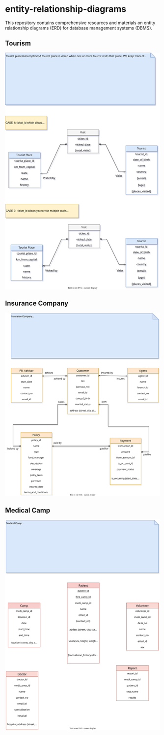# entity-relationship-diagrams
This repository contains comprehensive resources and materials on entity relationship diagrams (ERD) for database management systems (DBMS). 

## Tourism

![Tourism](./Tourism.drawio.svg)
 
## Insurance Company

![Insurance Company](./Insurance_company.drawio.svg)


## Medical Camp
![Medical Camp](./Medical_Camp.drawio.svg)
